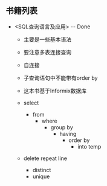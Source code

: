 ## 书籍列表
* <SQL查询语言及应用> -- Done
    * 主要是一些基本语法
    * 要注意多表连接查询
    * 自连接
    * 子查询语句中不能带有order by
    * 这本书基于Informix数据库

    * select 
        * from
            * where
                * group by
                    * having 
                        * order by
                            * into temp


    * delete repeat line   
        * distinct 
        * unique
